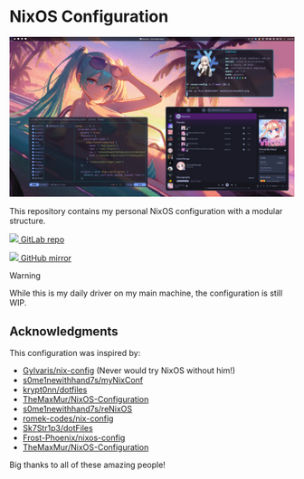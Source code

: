 # NixOS Configuration

![image](./assets/screenshot.png)

This repository contains my personal NixOS configuration with a modular
structure.

<a href="https://gitlab.com/ch4og/nixos-config"> <img src="https://www.svgrepo.com/show/448226/gitlab.svg" width="16"/> GitLab repo </a>

<a href="https://github.com/ch4og/nixos-config"> <img src="https://www.svgrepo.com/show/512317/github-142.svg" width="16"/> GitHub mirror </a>

> [!WARNING]
> While this is my daily driver on my main machine, the configuration is still
> WIP.

## Acknowledgments

This configuration was inspired by:

- [Gylvaris/nix-config](https://github.com/Gylvaris/nix-config) (Never would try
  NixOS without him!)
- [s0me1newithhand7s/myNixConf](https://github.com/s0me1newithhand7s/myNixConf)
- [krypt0nn/dotfiles](https://github.com/krypt0nn/dotfiles)
- [TheMaxMur/NixOS-Configuration](https://github.com/TheMaxMur/NixOS-Configuration)
- [s0me1newithhand7s/reNixOS](https://github.com/s0me1newithhand7s/reNixos)
- [romek-codes/nix-config](https://github.com/romek-codes/nix-config)
- [Sk7Str1p3/dotFiles](https://github.com/Sk7Str1p3/dotFiles)
- [Frost-Phoenix/nixos-config](https://github.com/Frost-Phoenix/nixos-config)
- [TheMaxMur/NixOS-Configuration](https://github.com/TheMaxMur/NixOS-Configuration)

Big thanks to all of these amazing people!
